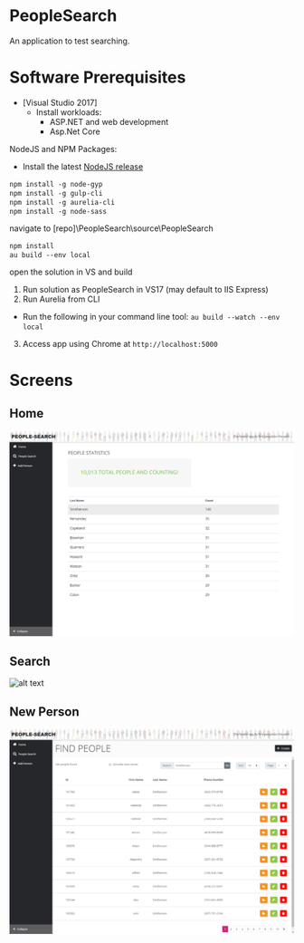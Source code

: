 # PeopleSearch
An application to test searching.

# Software Prerequisites
- [Visual Studio 2017]
    - Install workloads: 
        - ASP<span/>.NET and web development
        - Asp.Net Core
        
NodeJS and NPM Packages:
- Install the latest [NodeJS release](https://nodejs.org/en/download/current/)
```
npm install -g node-gyp
npm install -g gulp-cli
npm install -g aurelia-cli
npm install -g node-sass
```
navigate to  [repo]\PeopleSearch\source\PeopleSearch
```
npm install
au build --env local
```
open the solution in VS and build
 1. Run solution as PeopleSearch in VS17 (may default to IIS Express)
 2. Run Aurelia from CLI
 - Run the following in your command line tool: `au build --watch --env local`
 3. Access app using Chrome at `http://localhost:5000`

# Screens
## Home
![alt text](screen.png "Home screen shot")
## Search
![alt text](screen1.png "Search screen shot")
## New Person
![alt text](screen2.png "New person screen shot")

